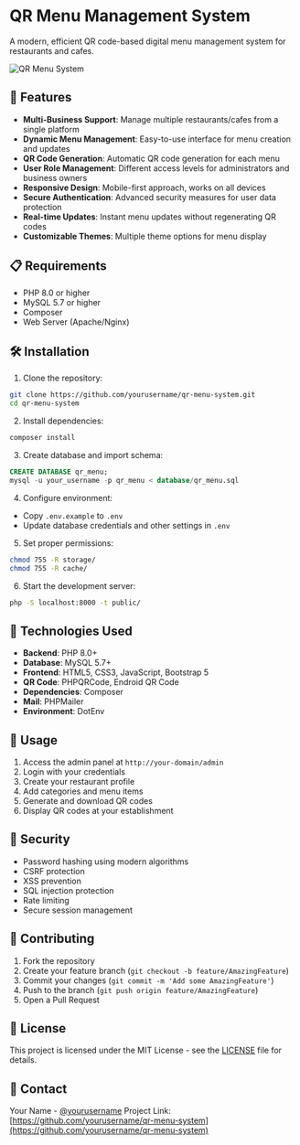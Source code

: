 # QR Menu Management System

A modern, efficient QR code-based digital menu management system for restaurants and cafes.

![QR Menu System](public/assets/images/preview.png)

## 🚀 Features

- **Multi-Business Support**: Manage multiple restaurants/cafes from a single platform
- **Dynamic Menu Management**: Easy-to-use interface for menu creation and updates
- **QR Code Generation**: Automatic QR code generation for each menu
- **User Role Management**: Different access levels for administrators and business owners
- **Responsive Design**: Mobile-first approach, works on all devices
- **Secure Authentication**: Advanced security measures for user data protection
- **Real-time Updates**: Instant menu updates without regenerating QR codes
- **Customizable Themes**: Multiple theme options for menu display

## 📋 Requirements

- PHP 8.0 or higher
- MySQL 5.7 or higher
- Composer
- Web Server (Apache/Nginx)

## 🛠️ Installation

1. Clone the repository:
```bash
git clone https://github.com/yourusername/qr-menu-system.git
cd qr-menu-system
```

2. Install dependencies:
```bash
composer install
```

3. Create database and import schema:
```sql
CREATE DATABASE qr_menu;
mysql -u your_username -p qr_menu < database/qr_menu.sql
```

4. Configure environment:
- Copy `.env.example` to `.env`
- Update database credentials and other settings in `.env`

5. Set proper permissions:
```bash
chmod 755 -R storage/
chmod 755 -R cache/
```

6. Start the development server:
```bash
php -S localhost:8000 -t public/
```

## 🔧 Technologies Used

- **Backend**: PHP 8.0+
- **Database**: MySQL 5.7+
- **Frontend**: HTML5, CSS3, JavaScript, Bootstrap 5
- **QR Code**: PHPQRCode, Endroid QR Code
- **Dependencies**: Composer
- **Mail**: PHPMailer
- **Environment**: DotEnv

## 📱 Usage

1. Access the admin panel at `http://your-domain/admin`
2. Login with your credentials
3. Create your restaurant profile
4. Add categories and menu items
5. Generate and download QR codes
6. Display QR codes at your establishment

## 🔐 Security

- Password hashing using modern algorithms
- CSRF protection
- XSS prevention
- SQL injection protection
- Rate limiting
- Secure session management

## 🤝 Contributing

1. Fork the repository
2. Create your feature branch (`git checkout -b feature/AmazingFeature`)
3. Commit your changes (`git commit -m 'Add some AmazingFeature'`)
4. Push to the branch (`git push origin feature/AmazingFeature`)
5. Open a Pull Request

## 📝 License

This project is licensed under the MIT License - see the [LICENSE](LICENSE) file for details.

## 📧 Contact

Your Name - [@yourusername](https://twitter.com/yourusername)
Project Link: [https://github.com/yourusername/qr-menu-system](https://github.com/yourusername/qr-menu-system)

